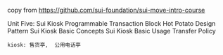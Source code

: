 copy from https://github.com/sui-foundation/sui-move-intro-course 

Unit Five: Sui Kiosk
    Programmable Transaction Block
    Hot Potato Design Pattern
    Sui Kiosk Basic Concepts
    Sui Kiosk Basic Usage
    Transfer Policy


    kiosk: 售货亭,  公用电话亭